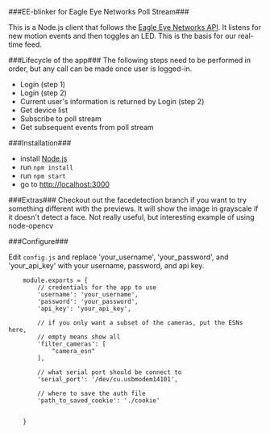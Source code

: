 ###EE-blinker for Eagle Eye Networks Poll Stream###

This is a Node.js client that follows the [Eagle Eye Networks API](https://apidocs.eagleeyenetworks.com/apidocs/).  It listens for new motion events and then toggles an LED.  This is the basis for our real-time feed.

###Lifecycle of the app###
The following steps need to be performed in order, but any call can be made once user is logged-in.

 - Login (step 1)
 - Login (step 2)
 - Current user's information is returned by Login (step 2)
 - Get device list
 - Subscribe to poll stream
 - Get subsequent events from poll stream

###Installation###

 - install [Node.js](http://nodejs.org)
 - run `npm install	` 
 - run `npm start	`
 - go to [http://localhost:3000](http://localhost:3000)

###Extras###
Checkout out the facedetection branch if you want to try something different with the previews.  It will show the image in grayscale if it doesn't detect a face.  Not really useful, but interesting example of using node-opencv

###Configure###

 Edit `config.js` and replace 'your_username', 'your_password', and 'your_api_key' with your username, password, and api key.


        module.exports = {
            // credentials for the app to use
            'username': 'your_username',
            'password': 'your_password',
            'api_key': 'your_api_key',

            // if you only want a subset of the cameras, put the ESNs here,
            // empty means show all
            'filter_cameras': [
                "camera_esn"
            ],

            // what serial port should be connect to
            'serial_port': '/dev/cu.usbmodem14101',

            // where to save the auth file
            'path_to_saved_cookie': './cookie'


        }



